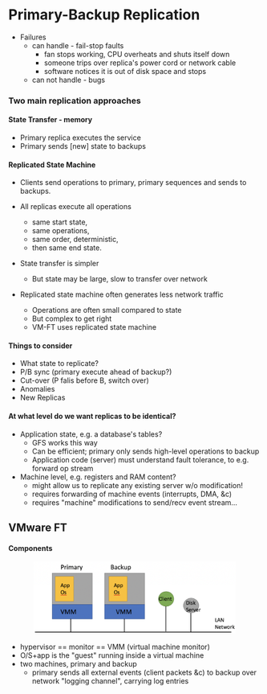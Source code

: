 # Primary-Backup Replication

* Failures  
  * can handle - fail-stop faults
    * fan stops working, CPU overheats and shuts itself down  
    * someone trips over replica's power cord or network cable  
    * software notices it is out of disk space and stops  
  * can not handle - bugs  
  
### Two main replication approaches
#### State Transfer - memory   
* Primary replica executes the service  
* Primary sends [new] state to backups  

#### Replicated State Machine  
* Clients send operations to primary, primary sequences and sends to backups.  
*  All replicas execute all operations  
    * same start state,  
    * same operations,  
    * same order, deterministic,    
    * then same end state.  

* State transfer is simpler  
  * But state may be large, slow to transfer over network  

* Replicated state machine often generates less network traffic  
  * Operations are often small compared to state  
  * But complex to get right  
  * VM-FT uses replicated state machine   

#### Things to consider
* What state to replicate?    
* P/B sync (primary execute ahead of backup?)    
* Cut-over (P falis before B, switch over)
* Anomalies  
* New Replicas  

#### At what level do we want replicas to be identical?
* Application state, e.g. a database's tables?  
  * GFS works this way  
  * Can be efficient; primary only sends high-level operations to backup  
  * Application code (server) must understand fault tolerance, to e.g. forward op stream  
* Machine level, e.g. registers and RAM content?  
  * might allow us to replicate any existing server w/o modification!  
  * requires forwarding of machine events (interrupts, DMA, &c)  
  * requires "machine" modifications to send/recv event stream...  

## VMware FT  
#### Components  

<div align=center>
<img src="./pic/pb/pb1.png" width="80%" height="80%"/>  
</div>

* hypervisor == monitor == VMM (virtual machine monitor)  
* O/S+app is the "guest" running inside a virtual machine  
* two machines, primary and backup  
  * primary sends all external events (client packets &c) to backup over network
    "logging channel", carrying log entries  